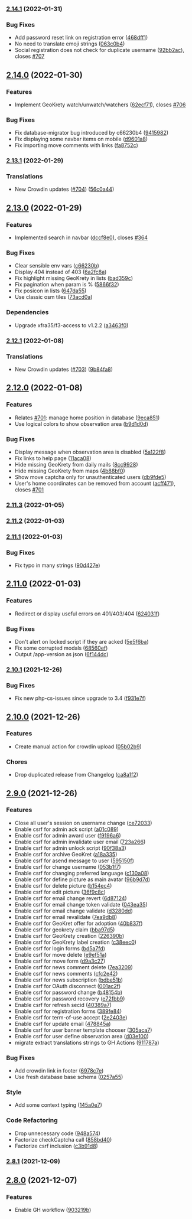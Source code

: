 ### [2.14.1](https://github.com/geokrety/geokrety-website/compare/v2.14.0...v2.14.1) (2022-01-31)


### Bug Fixes

* Add password reset link on registration error ([468dff1](https://github.com/geokrety/geokrety-website/commit/468dff13cbf782a6391b32a355a6ae6544c90a0d))
* No need to translate emoji strings ([063c0b4](https://github.com/geokrety/geokrety-website/commit/063c0b4ea6fea1adfd62190491f10950dbbe6234))
* Social registration does not check for duplicate username ([92bb2ac](https://github.com/geokrety/geokrety-website/commit/92bb2accc8f62dc3ff789bcb8f70c3d813e134b5)), closes [#707](https://github.com/geokrety/geokrety-website/issues/707)

## [2.14.0](https://github.com/geokrety/geokrety-website/compare/v2.13.1...v2.14.0) (2022-01-30)


### Features

* Implement GeoKrety watch/unwatch/watchers ([62ecf71](https://github.com/geokrety/geokrety-website/commit/62ecf71c66f4c9e19a7869c8f233a0eb80ab7d91)), closes [#706](https://github.com/geokrety/geokrety-website/issues/706)


### Bug Fixes

* Fix database-migrator bug introduced by c66230b4 ([9415982](https://github.com/geokrety/geokrety-website/commit/9415982b7653475e7007069bef5926f2ac919dd7))
* Fix displaying some navbar items on mobile ([d9601a8](https://github.com/geokrety/geokrety-website/commit/d9601a81d32e1ca42b2b16f2010bc9b8097635b5))
* Fix importing move comments with links ([fa8752c](https://github.com/geokrety/geokrety-website/commit/fa8752c0bb67c519ef792bfa1b0e394d191514f6))

### [2.13.1](https://github.com/geokrety/geokrety-website/compare/v2.13.0...v2.13.1) (2022-01-29)


### Translations

* New Crowdin updates ([#704](https://github.com/geokrety/geokrety-website/issues/704)) ([56c0a44](https://github.com/geokrety/geokrety-website/commit/56c0a443611520faf01e6a482b035751c55c388d))

## [2.13.0](https://github.com/geokrety/geokrety-website/compare/v2.12.1...v2.13.0) (2022-01-29)


### Features

* Implemented search in navbar ([dccf8e0](https://github.com/geokrety/geokrety-website/commit/dccf8e0b941488c26a1770e5a12c7f5e5d133d9d)), closes [#364](https://github.com/geokrety/geokrety-website/issues/364)


### Bug Fixes

* Clear sensible env vars ([c66230b](https://github.com/geokrety/geokrety-website/commit/c66230b4f373d158bb8cadbdf2af19282c4d6e70))
* Display 404 instead of 403 ([6a2fc8a](https://github.com/geokrety/geokrety-website/commit/6a2fc8a56e226fc2c63358ba621c536156d0f9db))
* Fix highlight missing GeoKrety in lists ([bad359c](https://github.com/geokrety/geokrety-website/commit/bad359cd8e603531adfa9a3a505e950188b8f535))
* Fix pagination when param is % ([5866f32](https://github.com/geokrety/geokrety-website/commit/5866f325f7836ee296ca8f394fe7682f9e67c513))
* Fix posicon in lists ([647da55](https://github.com/geokrety/geokrety-website/commit/647da55c536996f41d4087deb89997f75d86629e))
* Use classic osm tiles ([73acd0a](https://github.com/geokrety/geokrety-website/commit/73acd0ab53b590f3a6575a317265484b2aedac00))


### Dependencies

* Upgrade xfra35/f3-access to v1.2.2 ([a3463f0](https://github.com/geokrety/geokrety-website/commit/a3463f0ba32fb08614967f236f5a97d368c8d87c))

### [2.12.1](https://github.com/geokrety/geokrety-website/compare/v2.12.0...v2.12.1) (2022-01-08)


### Translations

* New Crowdin updates ([#703](https://github.com/geokrety/geokrety-website/issues/703)) ([9b84fa8](https://github.com/geokrety/geokrety-website/commit/9b84fa8bbacc6177492ac36969d1f5a276399aee))

## [2.12.0](https://github.com/geokrety/geokrety-website/compare/v2.11.3...v2.12.0) (2022-01-08)


### Features

* Relates [#701](https://github.com/geokrety/geokrety-website/issues/701): manage home position in database ([9eca851](https://github.com/geokrety/geokrety-website/commit/9eca851d062787386b4346b0ae8e8b884c569fe0))
* Use logical colors to show observation area ([b9d1d0d](https://github.com/geokrety/geokrety-website/commit/b9d1d0d51e551bee43303e7d07b472052831c937))


### Bug Fixes

* Display message when observation area is disabled ([5a122f8](https://github.com/geokrety/geokrety-website/commit/5a122f8a4a0f983b9c09875c8af93e6e26149775))
* Fix links to help page ([11aca08](https://github.com/geokrety/geokrety-website/commit/11aca087e9897a970cda17bf162f8e049159e552))
* Hide missing GeoKrety from daily mails ([8cc9928](https://github.com/geokrety/geokrety-website/commit/8cc99284ee2880f5cc43c19d7883803d38e7e351))
* Hide missing GeoKrety from maps ([4b88bf0](https://github.com/geokrety/geokrety-website/commit/4b88bf0a9e381caa4b31d202166a2a1c0799de0e))
* Show move captcha only for unauthenticated users ([db9fde5](https://github.com/geokrety/geokrety-website/commit/db9fde56ca564236287ae53fa137128e3d94889e))
* User's home coordinates can be removed from account ([acff471](https://github.com/geokrety/geokrety-website/commit/acff471b2e61495bf2f96b79918b9920afc2921b)), closes [#701](https://github.com/geokrety/geokrety-website/issues/701)

### [2.11.3](https://github.com/geokrety/geokrety-website/compare/v2.11.2...v2.11.3) (2022-01-05)

### [2.11.2](https://github.com/geokrety/geokrety-website/compare/v2.11.1...v2.11.2) (2022-01-03)

### [2.11.1](https://github.com/geokrety/geokrety-website/compare/v2.11.0...v2.11.1) (2022-01-03)


### Bug Fixes

* Fix typo in many strings ([90d427e](https://github.com/geokrety/geokrety-website/commit/90d427e6dfe7fd650a6da46f1ca6bd673edef3bb))

## [2.11.0](https://github.com/geokrety/geokrety-website/compare/v2.10.1...v2.11.0) (2022-01-03)


### Features

* Redirect or display useful errors on 401/403/404 ([624031f](https://github.com/geokrety/geokrety-website/commit/624031f4b98dd0937bee77e78358c1c7f493bc1c))


### Bug Fixes

* Don't alert on locked script if they are acked ([5e5f6ba](https://github.com/geokrety/geokrety-website/commit/5e5f6ba9927de7a256fd6739510a4ce7cb9fca5c))
* Fix some corrupted modals ([68560ef](https://github.com/geokrety/geokrety-website/commit/68560ef5f998beb710f91860bfb58b6a8fedf606))
* Output /app-version as json ([6f144dc](https://github.com/geokrety/geokrety-website/commit/6f144dc6c101f38bded4e8e3dfd0ebeaa3de844a))

### [2.10.1](https://github.com/geokrety/geokrety-website/compare/v2.10.0...v2.10.1) (2021-12-26)


### Bug Fixes

* Fix new php-cs-issues since upgrade to 3.4 ([f931e7f](https://github.com/geokrety/geokrety-website/commit/f931e7fa7719bd0d4cd87169d3a6f9959e7b676b))

## [2.10.0](https://github.com/geokrety/geokrety-website/compare/v2.9.0...v2.10.0) (2021-12-26)


### Features

* Create manual action for crowdin upload ([05b02b9](https://github.com/geokrety/geokrety-website/commit/05b02b9c07123a07b10b219b2692a467f61cbfd5))


### Chores

* Drop duplicated release from Changelog ([ca8a1f2](https://github.com/geokrety/geokrety-website/commit/ca8a1f2d9a19e0f81cfb5a42d4e42a9592448146))

## [2.9.0](https://github.com/geokrety/geokrety-website/compare/v2.8.1...v2.9.0) (2021-12-26)


### Features

* Close all user's session on username change ([ce72033](https://github.com/geokrety/geokrety-website/commit/ce720332a246a1a3e36ed09176f0d90809e7507d))
* Enable csrf for admin ack script ([a01c089](https://github.com/geokrety/geokrety-website/commit/a01c0898006655c9fee64ce88311fa5ebf5c529d))
* Enable csrf for admin award user ([f9196a6](https://github.com/geokrety/geokrety-website/commit/f9196a66fd5272ea03721922cf111f616f2ff336))
* Enable csrf for admin invalidate user email ([723a266](https://github.com/geokrety/geokrety-website/commit/723a2666dd4a8ad65877590c444af3b2d7b1d13a))
* Enable csrf for admin unlock script ([90f38a3](https://github.com/geokrety/geokrety-website/commit/90f38a3386890970befbe88f10868013d3923cfc))
* Enable csrf for archive GeoKret ([a18a335](https://github.com/geokrety/geokrety-website/commit/a18a335528068e675201cf286988cd2b9f1fc574))
* Enable csrf for asend message to user ([595150f](https://github.com/geokrety/geokrety-website/commit/595150fd6b91d44838a757ec4e522b11d979b915))
* Enable csrf for change username ([053b1f7](https://github.com/geokrety/geokrety-website/commit/053b1f735677f5495a1b49bdb21cd57616922b6a))
* Enable csrf for changing preferred language ([c130a08](https://github.com/geokrety/geokrety-website/commit/c130a08a1f49f32ef0d7242f0b80d3c0b743625b))
* Enable csrf for define picture as main avatar ([96b9d7d](https://github.com/geokrety/geokrety-website/commit/96b9d7d794a965d4f3c0faaae752ce30fae853e9))
* Enable csrf for delete picture ([b154ec4](https://github.com/geokrety/geokrety-website/commit/b154ec4b353b2c058f7ddbdb32ebc3d15329aee6))
* Enable csrf for edit picture ([36f9c8c](https://github.com/geokrety/geokrety-website/commit/36f9c8c584f951ec2faff9308d6b1fd96be977c9))
* Enable csrf for email change revert ([6d87124](https://github.com/geokrety/geokrety-website/commit/6d871242d9b3121d2d8dacb2840013a239c16615))
* Enable csrf for email change token validate ([043ea35](https://github.com/geokrety/geokrety-website/commit/043ea355fcac84d1c63cbdf8b0cbbd2d5896eb76))
* Enable csrf for email change validate ([d3280dd](https://github.com/geokrety/geokrety-website/commit/d3280ddce5d28c5f919a1e6d5a5f998238d7e51a))
* Enable csrf for email revalidate ([7ea9db8](https://github.com/geokrety/geokrety-website/commit/7ea9db870b315ca710c4def6454a19801f2ee9cf))
* Enable csrf for GeoKret offer for adoption ([40b837f](https://github.com/geokrety/geokrety-website/commit/40b837f7560f916494caa64f8e5e0f13a79a9409))
* Enable csrf for geokrety claim ([bba97d5](https://github.com/geokrety/geokrety-website/commit/bba97d595600f5b265001be1bd4c1f919ddf2a36))
* Enable csrf for GeoKrety creation ([226390b](https://github.com/geokrety/geokrety-website/commit/226390bf82d884adc580d3f95a23e1bd617226a3))
* Enable csrf for GeoKrety label creation ([c38eec0](https://github.com/geokrety/geokrety-website/commit/c38eec0a90e65c0f8c8482586367e1fecced9a2d))
* Enable csrf for login forms ([bd5a7fd](https://github.com/geokrety/geokrety-website/commit/bd5a7fd89cbe6b0191423638949963facea21e4a))
* Enable csrf for move delete ([e9ef51a](https://github.com/geokrety/geokrety-website/commit/e9ef51ade429d833b49c6487f8904ce0a10ed05a))
* Enable csrf for move form ([d9a3c27](https://github.com/geokrety/geokrety-website/commit/d9a3c2756a420462000fa48a211990eba483a1be))
* Enable csrf for news comment delete ([7ea3209](https://github.com/geokrety/geokrety-website/commit/7ea32096c5772333b196c45ed3569c424c259f0b))
* Enable csrf for news comments ([cfc2e42](https://github.com/geokrety/geokrety-website/commit/cfc2e421bb3698906de1a6a22a0dcd8acdcb4b7e))
* Enable csrf for news subscription ([bdbe51b](https://github.com/geokrety/geokrety-website/commit/bdbe51bb16a6e1dd51caf8e2903b6d66ac7a3176))
* Enable csrf for OAuth disconnect ([001ac2f](https://github.com/geokrety/geokrety-website/commit/001ac2f824552b1c3a17b349880e559e17699ad8))
* Enable csrf for password change ([b48154b](https://github.com/geokrety/geokrety-website/commit/b48154b2fd212c5aff7d1e996a5bb1e68be04e49))
* Enable csrf for password recovery ([e72fbb9](https://github.com/geokrety/geokrety-website/commit/e72fbb97e309828d0d168a89ea5cb674dde062e8))
* Enable csrf for refresh secid ([40389a7](https://github.com/geokrety/geokrety-website/commit/40389a793f6035704a03309ec955348a690d6129))
* Enable csrf for registration forms ([389fe84](https://github.com/geokrety/geokrety-website/commit/389fe8473e67ae359e20f627e7e7e471023b076b))
* Enable csrf for term-of-use accept ([2e2403e](https://github.com/geokrety/geokrety-website/commit/2e2403ea905884e07dc7e3352792942542b67f53))
* Enable csrf for update email ([478845a](https://github.com/geokrety/geokrety-website/commit/478845ad2464b29aaca947901577c1c6670ef9be))
* Enable csrf for user banner template chooser ([305aca7](https://github.com/geokrety/geokrety-website/commit/305aca7142ee714e5d3cf5246f2e2518b0b2e549))
* Enable csrf for user define observation area ([d03e100](https://github.com/geokrety/geokrety-website/commit/d03e100c9043fe04a5dae9a48828d8ec823d8899))
* migrate extract translations strings to GH Actions ([911787a](https://github.com/geokrety/geokrety-website/commit/911787a58f4acb61d9b7390934768cc635f05a6d))


### Bug Fixes

* Add crowdin link in footer ([6978c7e](https://github.com/geokrety/geokrety-website/commit/6978c7e96284e1025b3497e03663b95d56b9144f))
* Use fresh database base schema ([0257a55](https://github.com/geokrety/geokrety-website/commit/0257a5561f1038e286a22e7598a3724a999fd1e4))


### Style

* Add some context typing ([145a0e7](https://github.com/geokrety/geokrety-website/commit/145a0e788c1f6ddf51d7a247e0168221f87a48e8))


### Code Refactoring

* Drop unnecessary code ([948a574](https://github.com/geokrety/geokrety-website/commit/948a57459f88b1aabb090c87a98c3687daa49283))
* Factorize checkCaptcha call ([858bd40](https://github.com/geokrety/geokrety-website/commit/858bd40afefc33304010da84bed48b30f5e225da))
* Factorize csrf inclusion ([c3b91d8](https://github.com/geokrety/geokrety-website/commit/c3b91d8f23071806e7b4718e72f1bedad03d6b63))

### [2.8.1](https://github.com/geokrety/geokrety-website/compare/v2.8.0...v2.8.1) (2021-12-09)

## [2.8.0](https://github.com/geokrety/geokrety-website/compare/v2.7.0...v2.8.0) (2021-12-07)


### Features

* Enable GH workflow ([903219b](https://github.com/geokrety/geokrety-website/commit/903219b114e34a6ca44d27dea47d18db0cf4b5c0))
